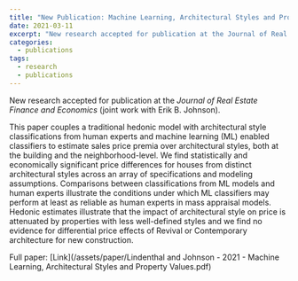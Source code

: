 ```yaml
---
title: "New Publication: Machine Learning, Architectural Styles and Property Values"
date: 2021-03-11
excerpt: "New research accepted for publication at the Journal of Real Estate Finance and Economics: This paper couples a traditional hedonic model with architectural style classifications from human experts and machine learning (ML) enabled classifiers to estimate sales price premia over architectural styles, both at the building and the neighborhood-level."
categories:
  - publications
tags:
  - research
  - publications
---
```


New research accepted for publication at the _Journal of Real Estate Finance and Economics_ (joint work with Erik B. Johnson).

This paper couples a traditional hedonic model with architectural style classifications from human experts and machine learning (ML) enabled classifiers to estimate sales price premia over architectural styles, both at the building and the neighborhood-level. We find statistically and economically significant price differences for houses from distinct architectural styles across an array of specifications and modeling assumptions. Comparisons between classifications from ML models and human experts illustrate the conditions under which ML classifiers may perform at least as reliable as human experts in mass appraisal models. Hedonic estimates illustrate that the impact of architectural style on price is attenuated by properties with less well-defined styles and we find no evidence for differential price effects of Revival or Contemporary architecture for new construction.

Full paper: [Link](/assets/paper/Lindenthal and Johnson - 2021 - Machine Learning, Architectural Styles and Property Values.pdf)
